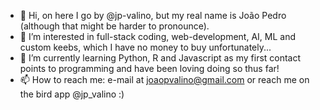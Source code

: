 - 👋 Hi, on here I go by @jp-valino, but my real name is João Pedro (although that might be harder to pronounce).
- 👀 I’m interested in full-stack coding, web-development, AI, ML and custom keebs, which I have no money to buy unfortunately...
- 🌱 I’m currently learning Python, R and Javascript as my first contact points to programming and have been loving doing so thus far!
- 📫 How to reach me: e-mail at joaopvalino@gmail.com or reach me on the bird app @jp_valino :)

<!---
jp-valino/jp-valino is a ✨ special ✨ repository because its `README.md` (this file) appears on your GitHub profile.
You can click the Preview link to take a look at your changes.
--->
